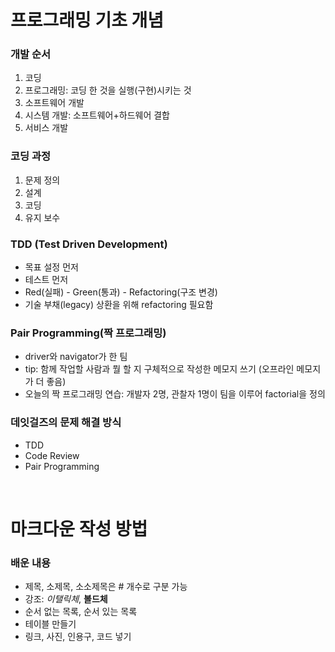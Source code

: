# 프로그래밍 기초 개념

### 개발 순서
1. 코딩
2. 프로그래밍: 코딩 한 것을 실행(구현)시키는 것
3. 소프트웨어 개발
4. 시스템 개발: 소프트웨어+하드웨어 결합
5. 서비스 개발

### 코딩 과정
1. 문제 정의
2. 설계
3. 코딩
4. 유지 보수

### TDD (Test Driven Development)
* 목표 설정 먼저
* 테스트 먼저
* Red(실패) - Green(통과) - Refactoring(구조 변경)
* 기술 부채(legacy) 상환을 위해 refactoring 필요함

### Pair Programming(짝 프로그래밍)
* driver와 navigator가 한 팀
* tip: 함께 작업할 사람과 뭘 할 지 구체적으로 작성한 메모지 쓰기 (오프라인 메모지가 더 좋음)
* 오늘의 짝 프로그래밍 연습: 개발자 2명, 관찰자 1명이 팀을 이루어 factorial을 정의

### 데잇걸즈의 문제 해결 방식
* TDD
* Code Review
* Pair Programming

<br/>

# 마크다운 작성 방법

### 배운 내용
* 제목, 소제목, 소소제목은 # 개수로 구분 가능
* 강조: *이탤릭체*, **볼드체**
* 순서 없는 목록, 순서 있는 목록
* 테이블 만들기
* 링크, 사진, 인용구, 코드 넣기

